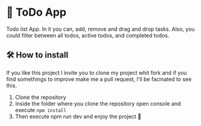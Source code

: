 # 📝 ToDo App

Todo list App. In it you can, add, remove and drag and drop tasks. Also, you could filter between all todos, active todos, and completed todos.

## 🛠 How to install

If you like this project I invite you to clone my project whit fork and if you find somethings to improve make me a pull request, I'll be facinated to see this.

1. Clone the repository
2. Inside the folder where you clone the repository open console and execute `npm install`
3. Then execute npm run dev and enjoy the project 🥳
